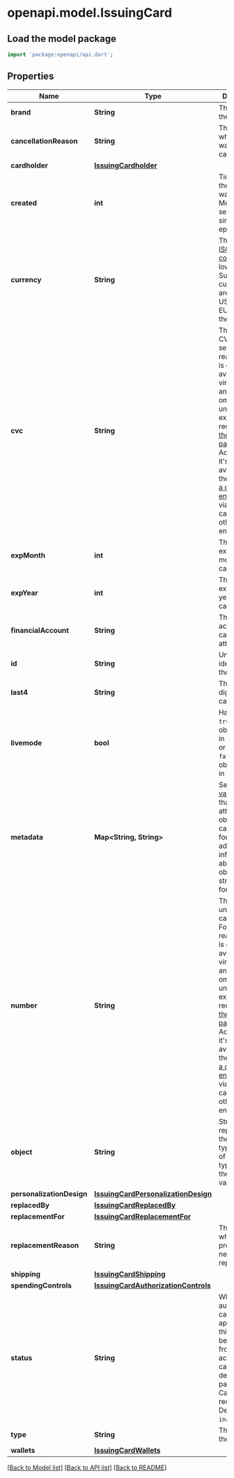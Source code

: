 # openapi.model.IssuingCard

## Load the model package
```dart
import 'package:openapi/api.dart';
```

## Properties
Name | Type | Description | Notes
------------ | ------------- | ------------- | -------------
**brand** | **String** | The brand of the card. | 
**cancellationReason** | **String** | The reason why the card was canceled. | [optional] 
**cardholder** | [**IssuingCardholder**](IssuingCardholder.md) |  | 
**created** | **int** | Time at which the object was created. Measured in seconds since the Unix epoch. | 
**currency** | **String** | Three-letter [ISO currency code](https://www.iso.org/iso-4217-currency-codes.html), in lowercase. Supported currencies are `usd` in the US, `eur` in the EU, and `gbp` in the UK. | 
**cvc** | **String** | The card's CVC. For security reasons, this is only available for virtual cards, and will be omitted unless you explicitly request it with [the `expand` parameter](https://stripe.com/docs/api/expanding_objects). Additionally, it's only available via the [\"Retrieve a card\" endpoint](https://stripe.com/docs/api/issuing/cards/retrieve), not via \"List all cards\" or any other endpoint. | [optional] 
**expMonth** | **int** | The expiration month of the card. | 
**expYear** | **int** | The expiration year of the card. | 
**financialAccount** | **String** | The financial account this card is attached to. | [optional] 
**id** | **String** | Unique identifier for the object. | 
**last4** | **String** | The last 4 digits of the card number. | 
**livemode** | **bool** | Has the value `true` if the object exists in live mode or the value `false` if the object exists in test mode. | 
**metadata** | **Map<String, String>** | Set of [key-value pairs](https://stripe.com/docs/api/metadata) that you can attach to an object. This can be useful for storing additional information about the object in a structured format. | [default to const {}]
**number** | **String** | The full unredacted card number. For security reasons, this is only available for virtual cards, and will be omitted unless you explicitly request it with [the `expand` parameter](https://stripe.com/docs/api/expanding_objects). Additionally, it's only available via the [\"Retrieve a card\" endpoint](https://stripe.com/docs/api/issuing/cards/retrieve), not via \"List all cards\" or any other endpoint. | [optional] 
**object** | **String** | String representing the object's type. Objects of the same type share the same value. | 
**personalizationDesign** | [**IssuingCardPersonalizationDesign**](IssuingCardPersonalizationDesign.md) |  | [optional] 
**replacedBy** | [**IssuingCardReplacedBy**](IssuingCardReplacedBy.md) |  | [optional] 
**replacementFor** | [**IssuingCardReplacementFor**](IssuingCardReplacementFor.md) |  | [optional] 
**replacementReason** | **String** | The reason why the previous card needed to be replaced. | [optional] 
**shipping** | [**IssuingCardShipping**](IssuingCardShipping.md) |  | [optional] 
**spendingControls** | [**IssuingCardAuthorizationControls**](IssuingCardAuthorizationControls.md) |  | 
**status** | **String** | Whether authorizations can be approved on this card. May be blocked from activating cards depending on past-due Cardholder requirements. Defaults to `inactive`. | 
**type** | **String** | The type of the card. | 
**wallets** | [**IssuingCardWallets**](IssuingCardWallets.md) |  | [optional] 

[[Back to Model list]](../README.md#documentation-for-models) [[Back to API list]](../README.md#documentation-for-api-endpoints) [[Back to README]](../README.md)


